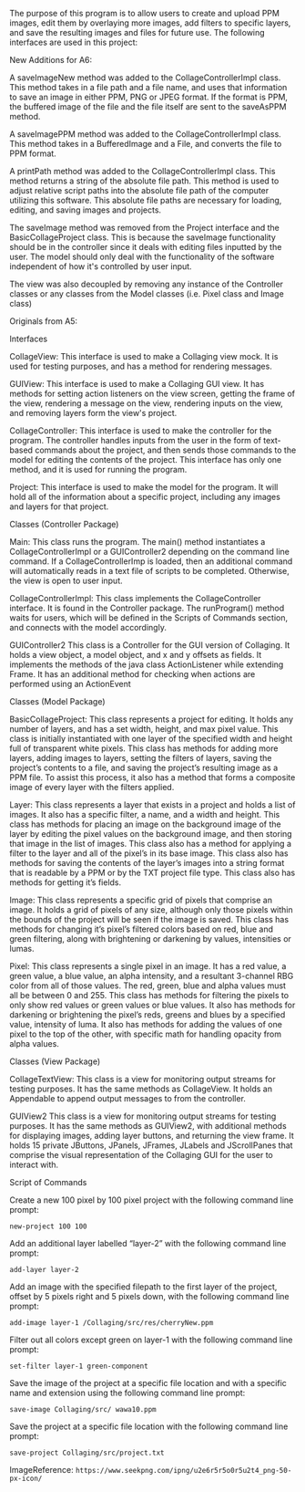 The purpose of this program is to allow users to create and upload PPM images, edit them by
overlaying more images, add filters to specific layers, and save the resulting images and files for
future use. The following interfaces are used in this project:

New Additions for A6:


A saveImageNew method was added to the CollageControllerImpl class. This method takes in a file path and a file name, and uses that information to save an image in either PPM, PNG or JPEG format. If the format is PPM, the buffered image of the file and the file itself are sent to the saveAsPPM method.

A saveImagePPM method was added to the CollageControllerImpl class. This method takes in a BufferedImage and a File, and converts the file to PPM format.

A printPath method was added to the CollageControllerImpl class. This method returns a string of the absolute file path. This method is used to adjust relative script paths into the absolute file path of the computer utilizing this software. This absolute file paths are necessary for loading, editing, and saving images and projects.

The saveImage method was removed from the Project interface and the BasicCollageProject class. This is because the saveImage functionality should be in the controller since it deals with editing files inputted by the user. The model should only deal with the functionality of the software independent of how it's controlled by user input.

The view was also decoupled by removing any instance of the Controller classes or any classes from the Model classes (i.e. Pixel class and Image class)


Originals from A5:

Interfaces

CollageView:
This interface is used to make a Collaging view mock. It is used for testing purposes, and has a
method for rendering messages.

GUIView:
This interface is used to make a Collaging GUI view. It has methods for setting action listeners on
the view screen, getting the frame of the view, rendering a message on the view, rendering inputs on
the view, and removing layers form the view's project.

CollageController:
This interface is used to make the controller for the program. The controller handles inputs from
the user in the form of text-based commands about the project, and then sends those commands to the
model for editing the contents of the project.
This interface has only one method, and it is used for running the program.

Project:
This interface is used to make the model for the program. It will hold all of the information about
a specific project, including any images and layers for that project.

Classes (Controller Package)

Main:
This class runs the program.
The main() method instantiates a CollageControllerImpl or a GUIController2 depending on the command
line command. If a CollageControllerImp is loaded, then an additional command will automatically
reads in a text file of scripts to be completed. Otherwise, the view is open to user input.

CollageControllerImpl:
This class implements the CollageController interface. It is found in the Controller package.
The runProgram() method waits for users, which will be defined in the Scripts of Commands section,
and connects with the model accordingly.

GUIController2
This class is a Controller for the GUI version of Collaging. It holds a view object, a model object,
and x and y offsets as fields. It implements the methods of the java class ActionListener while
extending Frame. It has an additional method for checking when actions are performed using an
ActionEvent

Classes (Model Package)

BasicCollageProject:
This class represents a project for editing. It holds any number of layers, and has a set width,
height, and max pixel value.
This class is initially instantiated with one layer of the specified width and height full of
transparent white pixels.
This class has methods for adding more layers, adding images to layers, setting the filters of
layers, saving the project’s contents to a file, and saving the project’s resulting image as a PPM
file. To assist this process, it also has a method that forms a composite image of every layer with
the filters applied.

Layer:
This class represents a layer that exists in a project and holds a list of images. It also has a
specific filter, a name, and a width and height.
This class has methods for placing an image on the background image of the layer by editing the
pixel values on the background image, and then storing that image in the list of images.
This class also has a method for applying a filter to the layer and all of the pixel’s in its base
image.
This class also has methods for saving the contents of the layer’s images into a string format that
is readable by a PPM or by the TXT project file type.
This class also has methods for getting it’s fields.

Image:
This class represents a specific grid of pixels that comprise an image. It holds a grid of pixels of
any size, although only those pixels within the bounds of the project will be seen if the image is
saved.
This class has methods for changing it’s pixel’s filtered colors based on red, blue and green
filtering, along with brightening or darkening by values, intensities or lumas.

Pixel:
This class represents a single pixel in an image. It has a red value, a green value, a blue value,
an alpha intensity, and a resultant 3-channel RBG color from all of those values. The red, green,
blue and alpha values must all be between 0 and 255.
This class has methods for filtering the pixels to only show red values or green values or blue
values.
It also has methods for darkening or brightening the pixel’s reds, greens and blues by a specified
value, intensity of luma.
It also has methods for adding the values of one pixel to the top of the other, with specific math
for handling opacity from alpha values.

Classes (View Package)

CollageTextView:
This class is a view for monitoring output streams for testing purposes. It has the same methods as
CollageView. It holds an Appendable to append output messages to from the controller.

GUIView2
This class is a view for monitoring output streams for testing purposes. It has the same methods as
GUIView2, with additional methods for displaying images, adding layer buttons, and returning the
view frame. It holds 15 private JButtons, JPanels, JFrames, JLabels and JScrollPanes that comprise
the visual representation of the Collaging GUI for the user to interact with.


Script of Commands

Create a new 100 pixel by 100 pixel project with the following command line prompt:

`new-project 100 100
`

Add an additional layer labelled “layer-2” with the following command line prompt:

`add-layer layer-2`

Add an image with the specified filepath to the first layer of the project, offset by 5 pixels right
and 5 pixels down, with the following command line prompt:

`add-image layer-1 /Collaging/src/res/cherryNew.ppm`

Filter out all colors except green on layer-1 with the following command line prompt:

`set-filter layer-1 green-component`

Save the image of the project at a specific file location and with a specific name and extension using the following command line prompt:

`save-image Collaging/src/ wawa10.ppm`

Save the project at a specific file location with the following command line prompt:

`save-project Collaging/src/project.txt`

ImageReference:
`https://www.seekpng.com/ipng/u2e6r5r5o0r5u2t4_png-50-px-icon/`
